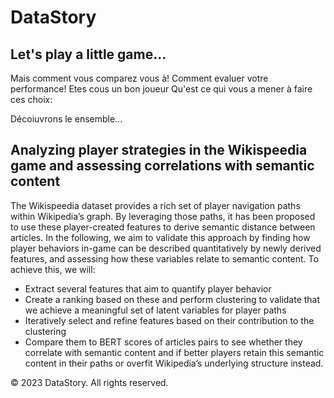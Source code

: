 # DataStory

## Let's play a little game...

Mais comment vous comparez vous à! Comment evaluer votre performance! Etes cous un bon joueur Qu'est ce qui vous a mener à faire ces choix:

Décoiuvrons le ensemble...

## Analyzing player strategies in the Wikispeedia game and assessing correlations with semantic content

The Wikispeedia dataset provides a rich set of player navigation paths within Wikipedia’s graph. By leveraging those paths, it has been proposed to use these player-created features to derive semantic distance between articles. In the following, we aim to validate this approach by finding how player behaviors in-game can be described quantitatively by newly derived features, and assessing how these variables relate to semantic content. To achieve this, we will:

- Extract several features that aim to quantify player behavior
- Create a ranking based on these and perform clustering to validate that we achieve a meaningful set of latent variables for player paths
- Iteratively select and refine features based on their contribution to the clustering
- Compare them to BERT scores of articles pairs to see whether they correlate with semantic content and if better players retain this semantic content in their paths or overfit Wikipedia’s underlying structure instead.

&copy; 2023 DataStory. All rights reserved.
